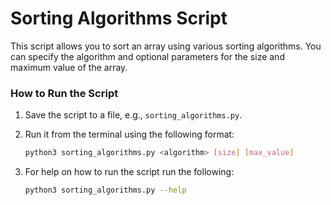 # Sorting Algorithms Script

This script allows you to sort an array using various sorting algorithms. You can specify the algorithm and optional parameters for the size and maximum value of the array.

### How to Run the Script

1. Save the script to a file, e.g., `sorting_algorithms.py`.
2. Run it from the terminal using the following format:

   ```bash
   python3 sorting_algorithms.py <algorithm> [size] [max_value]

3. For help on how to run the script run the following:

   ```bash
   python3 sorting_algorithms.py --help
